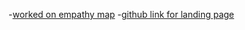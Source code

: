 -[worked on empathy map](https://www.figma.com/file/Uli9IZeFBp4ZlCe46ui6dI/Team-17_my_cms?node-id=1750%3A4014)
-[github link for landing page](https://github.com/BarakatBakare6464/Proj_team_17_my_cms/commit/452de393ff6d04c20977f406195b5a54f4f6d65a)
